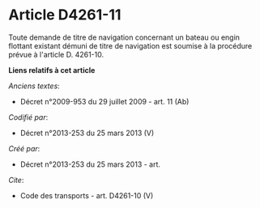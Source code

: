 # Article D4261-11

Toute demande de titre de navigation concernant un bateau ou engin flottant existant démuni de titre de navigation est
soumise à la procédure prévue à l'article D. 4261-10.

**Liens relatifs à cet article**

_Anciens textes_:

  - Décret n°2009-953 du 29 juillet 2009 - art. 11 (Ab)

_Codifié par_:

  - Décret n°2013-253 du 25 mars 2013 (V)

_Créé par_:

  - Décret n°2013-253 du 25 mars 2013 - art.

_Cite_:

  - Code des transports - art. D4261-10 (V)
